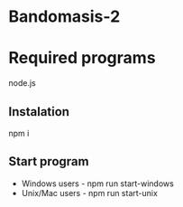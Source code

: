 # Bandomasis-2

# Required programs

node.js

## Instalation

npm i

## Start program

- Windows users - npm run start-windows
- Unix/Mac users - npm run start-unix
